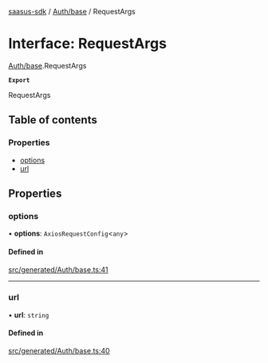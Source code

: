 [saasus-sdk](../README.md) / [Auth/base](../modules/Auth_base.md) / RequestArgs

# Interface: RequestArgs

[Auth/base](../modules/Auth_base.md).RequestArgs

**`Export`**

RequestArgs

## Table of contents

### Properties

- [options](Auth_base.RequestArgs.md#options)
- [url](Auth_base.RequestArgs.md#url)

## Properties

### options

• **options**: `AxiosRequestConfig`\<`any`\>

#### Defined in

[src/generated/Auth/base.ts:41](https://github.com/saasus-platform/saasus-sdk-javascript/blob/09ef427/src/generated/Auth/base.ts#L41)

___

### url

• **url**: `string`

#### Defined in

[src/generated/Auth/base.ts:40](https://github.com/saasus-platform/saasus-sdk-javascript/blob/09ef427/src/generated/Auth/base.ts#L40)
